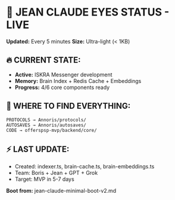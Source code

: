 # 📍 JEAN CLAUDE EYES STATUS - LIVE
**Updated:** Every 5 minutes
**Size:** Ultra-light (< 1KB)

## 🔥 CURRENT STATE:
- **Active:** ISKRA Messenger development
- **Memory:** Brain Index + Redis Cache + Embeddings
- **Progress:** 4/6 core components ready

## 📂 WHERE TO FIND EVERYTHING:
```
PROTOCOLS → Annoris/protocols/
AUTOSAVES → Annoris/autosaves/
CODE → offerspsp-mvp/backend/core/
```

## ⚡ LAST UPDATE:
- Created: indexer.ts, brain-cache.ts, brain-embeddings.ts
- Team: Boris + Jean + GPT + Grok
- Target: MVP in 5-7 days

**Boot from:** jean-claude-minimal-boot-v2.md
